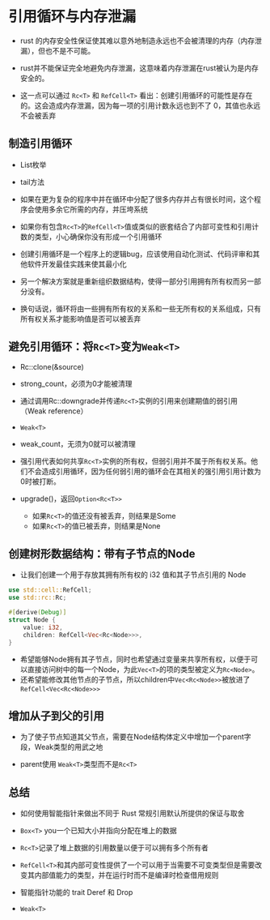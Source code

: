 # 引用循环与内存泄漏

- rust 的内存安全性保证使其难以意外地制造永远也不会被清理的内存（内存泄漏），但也不是不可能。

- rust并不能保证完全地避免内存泄漏，这意味着内存泄漏在rust被认为是内存安全的。

- 这一点可以通过 `Rc<T>` 和 `RefCell<T>` 看出：创建引用循环的可能性是存在的。这会造成内存泄漏，因为每一项的引用计数永远也到不了 0，其值也永远不会被丢弃

## 制造引用循环
- List枚举
- tail方法

- 如果在更为复杂的程序中并在循环中分配了很多内存并占有很长时间，这个程序会使用多余它所需的内存，并压垮系统

- 如果你有包含`Rc<T>`的`RefCell<T>`值或类似的嵌套结合了内部可变性和引用计数的类型，小心确保你没有形成一个引用循环

- 创建引用循环是一个程序上的逻辑bug，应该使用自动化测试、代码评审和其他软件开发最佳实践来使其最小化

- 另一个解决方案就是重新组织数据结构，使得一部分引用拥有所有权而另一部分没有。

- 换句话说，循环将由一些拥有所有权的关系和一些无所有权的关系组成，只有所有权关系才能影响值是否可以被丢弃

## 避免引用循环：将`Rc<T>`变为`Weak<T>`

- Rc::clone(&source)
- strong_count，必须为0才能被清理

- 通过调用Rc::downgrade并传递`Rc<T>`实例的引用来创建期值的弱引用（Weak reference）

- `Weak<T>`
- weak_count，无须为0就可以被清理

- 强引用代表如何共享`Rc<T>`实例的所有权，但弱引用并不属于所有权关系。他们不会造成引用循环，因为任何弱引用的循环会在其相关的强引用引用计数为0时被打断。

- upgrade()，返回`Option<Rc<T>>`
  - 如果`Rc<T>`的值还没有被丢弃，则结果是Some
  - 如果`Rc<T>`的值已被丢弃，则结果是None

## 创建树形数据结构：带有子节点的Node
- 让我们创建一个用于存放其拥有所有权的 i32 值和其子节点引用的 Node

```rs
use std::cell::RefCell;
use std::rc::Rc;

#[derive(Debug)]
struct Node {
    value: i32,
    children: RefCell<Vec<Rc<Node>>>,
}
```

- 希望能够Node拥有其子节点，同时也希望通过变量来共享所有权，以便于可以直接访问树中的每一个Node，为此`Vec<T>`的项的类型被定义为`Rc<Node>`。
- 还希望能修改其他节点的子节点，所以children中`Vec<Rc<Node>>`被放进了`RefCell<Vec<Rc<Node>>>`

## 增加从子到父的引用
- 为了使子节点知道其父节点，需要在Node结构体定义中增加一个parent字段，Weak类型的用武之地

- parent使用 `Weak<T>`类型而不是`Rc<T>`

## 总结
- 如何使用智能指针来做出不同于 Rust 常规引用默认所提供的保证与取舍

- `Box<T>` you一个已知大小并指向分配在堆上的数据
- `Rc<T>`记录了堆上数据的引用数量以便于可以拥有多个所有者
- `RefCell<T>`和其内部可变性提供了一个可以用于当需要不可变类型但是需要改变其内部值能力的类型，并在运行时而不是编译时检查借用规则

- 智能指针功能的 trait Deref 和 Drop

- `Weak<T>`

